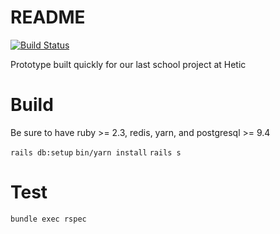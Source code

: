 # README

[![Build Status](https://travis-ci.com/alexandre025/Nuntio.svg?token=in8sSsy4MxZn4XxNavha&branch=master)](https://travis-ci.com/alexandre025/trombonne)

Prototype built quickly for our last school project at Hetic

# Build

Be sure to have ruby >= 2.3, redis, yarn, and postgresql >= 9.4

`rails db:setup`
`bin/yarn install`
`rails s`

# Test

`bundle exec rspec`
